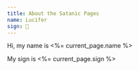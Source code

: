 ```yaml
---
title: About the Satanic Pages
name: Lucifer
sign: 🤘
---
```

Hi, my name is <%= current_page.name %>

My sign is <%= current_page.sign %>
